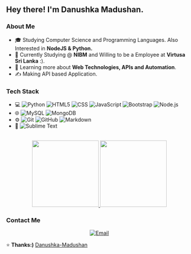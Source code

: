 <h2> Hey there! I'm Danushka Madushan.</h2>

<h3>About Me </h3>

- 🎓  Studying Computer Science and Programming Languages. Also Interested in **NodeJS & Python.**
- 💼  Currently Studying @ **NIBM** and Willing to be a Employee at **Virtusa Sri Lanka** :).
- 🌱  Learning more about **Web Technologies, APIs and Automation**.
- ✍️  Making API based Application.

<h3>Tech Stack</h3>

- 💻
  ![Python](https://img.shields.io/badge/-Python-333333?style=flat&logo=python)
  ![HTML5](https://img.shields.io/badge/-HTML5-333333?style=flat&logo=HTML5)
  ![CSS](https://img.shields.io/badge/-CSS-333333?style=flat&logo=CSS3&logoColor=1572B6)
  ![JavaScript](https://img.shields.io/badge/-JavaScript-333333?style=flat&logo=javascript)
  ![Bootstrap](https://img.shields.io/badge/-Bootstrap-333333?style=flat&logo=bootstrap&logoColor=563D7C)
  ![Node.js](https://img.shields.io/badge/-Node.js-333333?style=flat&logo=node.js)
- 🌐
  ![MySQL](https://img.shields.io/badge/-MySQL-333333?style=flat&logo=mysql)
  ![MongoDB](https://img.shields.io/badge/-MongoDB-333333?style=flat&logo=mongodb)
- ⚙️
  ![Git](https://img.shields.io/badge/-Git-333333?style=flat&logo=git)
  ![GitHub](https://img.shields.io/badge/-GitHub-333333?style=flat&logo=github)
  ![Markdown](https://img.shields.io/badge/-Markdown-333333?style=flat&logo=markdown)
- 🔧
  ![Sublime Text](https://img.shields.io/badge/-Sublime%20Text-333333?style=flat&logo=sublime-text&logoColor=de8600)
<br/>

<div align="center">
<a href="https://github.com/Danushka-Madushan">
  <img height="180em" src="https://github-readme-stats.vercel.app/api?username=Danushka-Madushan&theme=dark&show_icons=true"/>
  <img height="180em" src="https://github-readme-stats.vercel.app/api/top-langs/?username=Danushka-Madushan&theme=dark&layout=compact"/>
</a>
</div>

<h3> Contact Me </h3>

<p align="center">
<a href="mailto:cssma211f022@student.nibm.lk"><img alt="Email" src="https://img.shields.io/badge/Email-cssma211f022@student.nibm.lk-blue?style=flat-square&logo=gmail"></a>
</p>

⭐️ **Thanks:)** [Danushka-Madushan](https://github.com/Danushka-Madushan/Danushka-Madushan)
